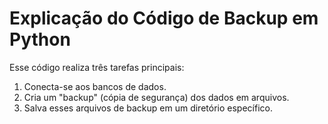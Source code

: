 # Explicação do Código de Backup em Python

Esse código realiza três tarefas principais:
1. Conecta-se aos bancos de dados.
2. Cria um "backup" (cópia de segurança) dos dados em arquivos.
3. Salva esses arquivos de backup em um diretório específico.